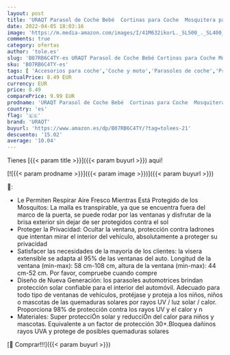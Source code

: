 ```yaml
---
layout: post
title: 'URAQT Parasol de Coche Bebé  Cortinas para Coche  Mosquitera para Coche  Doble Tejido para Máxima Protección Contra Rayos UVA  Fácil instalación  Pack de 2 VA  Fácil instalación  Pack de 2'
date: 2022-04-05 18:03:16
image: 'https://m.media-amazon.com/images/I/41M632ikorL._SL500_._SL400_.jpg'
comments: true
category: ofertas
author: 'tole.es'
slug: 'B07RB6C4TY-es URAQT Parasol de Coche Bebé Cortinas para Coche Mosquitera...'
sku: 'B07RB6C4TY-es'
tags: [ 'Accesorios para coche','Coche y moto','Parasoles de coche','Protector solar lateral para coche','bebé','uraqt', ]
actualPrice: 8.49 EUR
currency: EUR
price: 8.49
comparePrice: 9.99 EUR
prodname: 'URAQT Parasol de Coche Bebé  Cortinas para Coche  Mosquitera para Coche  Doble Tejido para Máxima Protección Contra Rayos UVA  Fácil instalación  Pack de 2 VA  Fácil instalación  Pack de 2'
country: 'es'
flag: '🇪🇸'
brand: 'URAQT'
buyurl: 'https://www.amazon.es/dp/B07RB6C4TY/?tag=tolees-21'
descuento: '15.02'
average: '10.04'
---
```


Tienes [{{< param title >}}]({{< param buyurl >}}) aqui!

[![{{< param prodname >}}]({{< param image >}})]({{< param buyurl >}})

🔎:

- Le Permiten Respirar Aire Fresco Mientras Está Protegido de los Mosquitos: La malla es transpirable, ya que se encuentra fuera del marco de la puerta, se puede rodar por las ventanas y disfrutar de la brisa exterior sin dejar de ser protegidos contra el sol
- Proteger la Privacidad: Ocultar la ventana, protección contra ladrones que intentan mirar el interior del vehículo, absolutamente a proteger su privacidad
- Satisfacer las necesidades de la mayoría de los clientes: la visera extensible se adapta al 95% de las ventanas del auto. Longitud de la ventana (min-max): 58 cm-108 cm, altura de la ventana (min-max): 44 cm-52 cm. Por favor, compruebe cuando compre
- Diseño de Nueva Generación: los parasoles automotrices brindan protección solar confiable para el interior del automóvil. Adecuado para todo tipo de ventanas de vehículos, protéjase y proteja a los niños, niños o mascotas de las quemaduras solares por rayos UV / luz solar / calor. Proporciona 98% de protección contra los rayos UV y el calor y n
- Materiales: Super protecciÓn solar y reducciÓn del calor para niños y mascotas. Equivalente a un factor de protección 30+.Bloquea dañinos rayos UVA y protege de posibles quemaduras solares

[🛒 Comprar!!!]({{< param buyurl >}})
